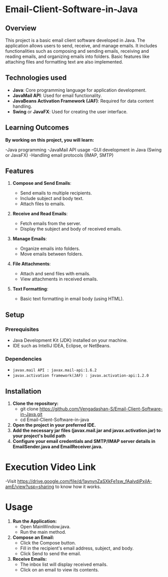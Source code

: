 # Email-Client-Software-in-Java

## Overview

This project is a basic email client software developed in Java. The application allows users to send, receive, and manage emails. It includes functionalities such as composing and sending emails, receiving and reading emails, and organizing emails into folders. Basic features like attaching files and formatting text are also implemented.

## Technologies used

- **Java**: Core programming language for application development.
- **JavaMail API**: Used for email functionality.
- **JavaBeans Activation Framework (JAF)**: Required for data content handling.
- **Swing** or **JavaFX**: Used for creating the user interface.

## Learning Outcomes
**By working on this project, you will learn:**

  -Java programming
  -JavaMail API usage
  -GUI development in Java (Swing or JavaFX)
  -Handling email protocols (IMAP, SMTP)

## Features

1. **Compose and Send Emails**: 
   - Send emails to multiple recipients.
   - Include subject and body text.
   - Attach files to emails.

2. **Receive and Read Emails**: 
   - Fetch emails from the server.
   - Display the subject and body of received emails.

3. **Manage Emails**: 
   - Organize emails into folders.
   - Move emails between folders.

4. **File Attachments**: 
   - Attach and send files with emails.
   - View attachments in received emails.

5. **Text Formatting**: 
   - Basic text formatting in email body (using HTML).

## Setup

### Prerequisites

- Java Development Kit (JDK) installed on your machine.
- IDE such as IntelliJ IDEA, Eclipse, or NetBeans.

### Dependencies

- `javax.mail API : javax.mail-api:1.6.2`
- `javax.activation framework(JAF) : javax.activation-api:1.2.0`

## Installation
1. **Clone the repository:**
    - git clone https://github.com/Vengadashan-S/Email-Client-Software-in-Java.git
    - cd Email-Client-Software-in-java
2. **Open the project in your preferred IDE.**
3. **Add the necessary jar files (javax.mail.jar and javax.activation.jar) to your project's build path**
4. **Configure your email credentials and SMTP/IMAP server details in EmailSender.java and EmailReceiver.java.**

# Execution Video Link
-Visit https://drive.google.com/file/d/1aynynZaSXkFe1sw_fAalvdiPxjlA-amE/view?usp=sharing to know how it works.

# Usage
1. **Run the Application:**
    - Open MainWindow.java.
    - Run the main method.
3. **Compose an Email:**
    - Click the Compose button.
    - Fill in the recipient's email address, subject, and body.
    - Click Send to send the email.
4. **Receive Emails:**
    - The inbox list will display received emails.
    - Click on an email to view its contents.
